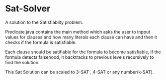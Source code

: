 # Sat-Solver
A solution to the Satisfiablity problem.

Predicate.java contains the main method which asks the user to inpput values for clauses and how many literals each clause can have and then it checks if the formula is satisfiable.

Each clause should be satifiable for the formula to become satisfiable, If the formula detects falsehood, it backtracks to previous levels recursively to find the solution.

This Sat Solution can be scaled to 3-SAT , 4-SAT or any number(k-SAT).
